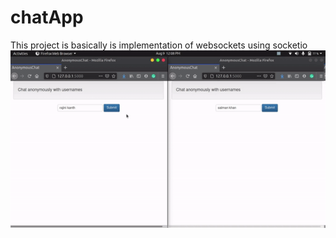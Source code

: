 # chatApp
This project is basically is implementation of websockets using socketio
![alt text](https://github.com/pavan-aeturi/chatApp/blob/master/ezgif.com-video-to-gif.gif?raw=true)
